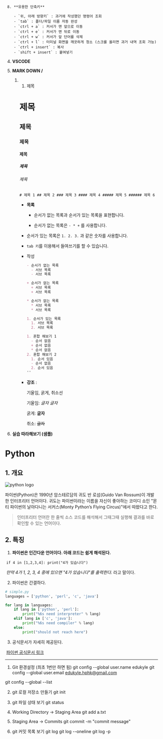 
     8. **유용한 단축키**

        - `위, 아래 방향키` : 과거에 작성했던 명령어 조회
        - `tab` : 폴더/파일 이름 자동 완성
        - `ctrl + a` : 커서가 맨 앞으로 이동
        - `ctrl + e` : 커서가 맨 뒤로 이동
        - `ctrl + w` : 커서가 앞 단어를 삭제
        - `ctrl + l` : 터미널 화면을 깨끗하게 청소 (스크롤 올리면 과거 내역 조회 가능)
        - `ctrl + insert` : 복사
        - `shift + insert` : 붙여넣기

  4. **VSCODE**

  5. **MARK DOWN /**

     1. 1. 제목

        # 제목

        ## 제목

        ### 제목

        #### 제목

        ##### 제목

        ###### 제목

        ```# 제목 1 ## 제목 2 ### 제목 3 #### 제목 4 ##### 제목 5 ###### 제목 6```

        

        

        * **목록**

          

          - 순서가 없는 목록과 순서가 있는 목록을 표현합니다.

          - 순서가 없는 목록은 `- * +` 를 사용합니다.

        - 순서가 있는 목록은 `1. 2. 3.` 과 같은 숫자를 사용합니다.

        - `tab 키`를 이용해서 들여쓰기를 할 수 있습니다.

        - 작성

          ```markdown
          - 순서가 없는 목록
          	- 서브 목록
          	- 서브 목록
          
          + 순서가 없는 목록
          	+ 서브 목록
          	+ 서브 목록
          
          * 순서가 없는 목록
          	* 서브 목록
          	* 서브 목록
          
          1. 순서가 있는 목록
          	1. 서브 목록
          	2. 서브 목록
          
          1. 혼합 해보기 1
          	- 순서 없음
          	+ 순서 없음
          	* 순서 없음
          2. 혼합 해보기 2
          	1. 순서 있음
          	- 순서 없음
          	2. 순서 있음
          ''
          ```

        - **강조** :

          기울임, 굵게, 취소선

          기울임: *글자* _글자_

          굵게: **글자**

          취소: ~~글자~~

  6. **실습 따라해보기 (샘플)**



# Python



## 1. 개요

![python logo](https://wikidocs.net/images/page/5/pahkey_KRRKrp.png)

파이썬(Python)은 1990년 암스테르담의 귀도 반 로섬(Guido Van Rossum)이 개발한 인터프리터 언어이다. 귀도는 파이썬이라는 이름을 자신이 좋아하는 코미디 쇼인 "몬티 파이썬의 날아다니는 서커스(Monty Python’s Flying Circus)"에서 따왔다고 한다.

> 인터프리터 언어란 한 줄씩 소스 코드를 해석해서 그때그때 실행해 결과를 바로 확인할 수 있는 언어이다.



## 2. 특징

1. **파이썬은 인간다운 언어이다. 아래 코드는 쉽게 해석된다.**

​		`if 4 in [1,2,3,4]: print("4가 있습니다")`

​		*만약 4가 1, 2, 3, 4 중에 있으면 "4가 있습니다"를 출력한다.* 라고 말이다.



2. 파이썬은 간결하다.

```python
# simple.py
languages = ['python', 'perl', 'c', 'java']

for lang in languages:
    if lang in ['python', 'perl']:
    	print("%6s need interpreter" % lang)
    elif lang in ['c', 'java']:
    	print("%6s need compiler" % lang)
    else:
    	print("should not reach here")
```



3. 공식문서가 자세히 제공된다.

​		[파이썬 공식문서 링크](https://docs.python.org/3/)

   

---

1. Git 환경설정 (최초 1번만 하면 됨)
git config --global user.name edukyle
git config --global user.email edukyle.hphk@gmail.com

git config --global --list

2. git 로컬 저장소 만들기
git init

3. git 파일 상태 보기
git status

4.  Working Directory -> Staging Area
git add a.txt

5.  Staging Area -> Commits
git commit -m "commit message"

6. git 커밋 목록 보기
git log
git log --oneline
git log -p
